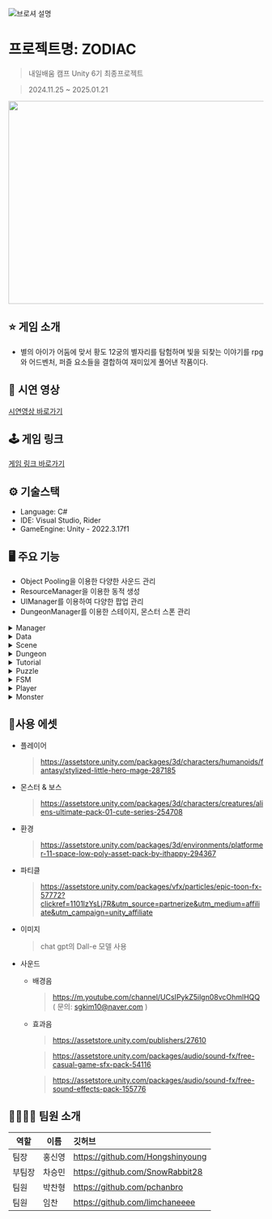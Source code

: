 
![브로셔 설명](https://github.com/user-attachments/assets/edcd6b2c-61e3-4d7a-a8ff-026e62000c8b)



# 프로젝트명: ZODIAC
> 내일배움 캠프 Unity 6기 최종프로젝트

> 2024.11.25 ~ 2025.01.21

 
<img src="https://github.com/user-attachments/assets/d7dafaf6-5d89-4fca-813a-74ddf7a9a5eb" width="720" height="400"/>


## ⭐ 게임 소개


- 별의 아이가 어둠에 맞서 황도 12궁의 별자리를 탐험하며 빛을 되찾는 이야기를 rpg와 어드벤처, 퍼즐 요소들을 결합하여 재미있게 풀어낸 작품이다.





## 📼 시연 영상
[시연영상 바로가기](https://www.youtube.com/watch?v=vQS3qgq4FOA)





## 🕹️ 게임 링크
[게임 링크 바로가기](https://zodiaccompany.itch.io/zodiac)





## ⚙️ 기술스택
- Language: C#
- IDE: Visual Studio, Rider
- GameEngine: Unity - 2022.3.17f1





## 🖥️ 주요 기능
- Object Pooling을 이용한 다양한 사운드 관리
- ResourceManager을 이용한 동적 생성
- UIManager를 이용하여 다양한 팝업 관리
- DungeonManager를 이용한 스테이지, 몬스터 스폰 관리

<details>
    <summary> Manager </summary>

# 📌 Manager

## ⭐Manager는 Singleton을 상속받아 구현


## ⚙️ GameManager.cs
> 전체적인 게임을 담당하는 매니저

1. SaveManager을 통해 저장된 정보들을 보여주는 매니저

![image](https://github.com/user-attachments/assets/85f41d37-2d36-4477-9d82-c21a6d5c6299)

2. 던전 및 씬이동

![image](https://github.com/user-attachments/assets/3ff42ef6-a955-46b5-9170-5296c3f61840)


## ⚙️ ItemManager.cs
> Item의 이동을 주로 사용, inventory와 equipment를 하나로 묶어주는 매니저

<img src="https://github.com/user-attachments/assets/b1c8207e-1be4-4ac4-99db-55a2ef5c8809" width="250" height="270"/> <img src="https://github.com/user-attachments/assets/0d975848-9cb4-4430-8b59-1f0323d5e377" width="250" height="270"/>

## ⚙️ ResourceManager.cs
> Resource파일에 있는 모든 파일들을 가져와주는 매니저

파일을 불러오기위해 파일의이름을 enum타입으로 설정

<img src="https://github.com/user-attachments/assets/3b24bcd3-49d1-402e-bfae-80116539ef19" width="250" height="270"/> <img src="https://github.com/user-attachments/assets/98a4933f-c038-4579-b370-f9b634adffca" width="250" height="270"/>


동기로 데이터를 가져오는 방식과 비동기로 데이터를 가져오는 방식 두가지로 나누어

필요한 상황에 따라 데이터를 가져올 수 있도록 설계 ( 위 비동기, 밑 동기 )

![image](https://github.com/user-attachments/assets/890c7b3f-4d87-4e3d-b7d6-53bb63aa1d11) ![image](https://github.com/user-attachments/assets/06dd063b-5420-49b5-9e66-0b33133f863c)



## ⚙️ SaveManager.cs
> 데이터를 저장하고 불러올 수 있는 매니저, NewtonSoft를 사용

![image](https://github.com/user-attachments/assets/b91b9e04-7198-4aff-84bd-8516e7c12ffa)
![image](https://github.com/user-attachments/assets/2294d6ef-4517-42fa-8e36-603b83e010e2)

< 저장 >

![image](https://github.com/user-attachments/assets/dd0f2aaf-509f-4261-9a1f-162cb9497455)

< 불러오기 >

![image](https://github.com/user-attachments/assets/b39d6667-172e-4001-b29a-3e067baa6dfe)


## ⚙️ SoundManager.cs
> 오브젝트 풀을 활용하여, Sound를 관리해주는 매니저

![image](https://github.com/user-attachments/assets/b0c61c43-f28c-4653-8e67-28716e9c30ce)

paly()함수로 음악을 재생하고 음악이 끝나면 자동으로 반한되도록 설계

![image](https://github.com/user-attachments/assets/4a6ab0cf-239a-40db-87e0-fda1ec7ff9e5)

![image](https://github.com/user-attachments/assets/d9e97e92-8ef4-48fa-9053-cde1c4f331d4)

## ⚙️ UIManager.cs
> UI들을 동적생성해주어 관리 할 수 있게 해주는 매니저


T Load<T>
캠버스를 동적으로 생성해주고, 캠버스 설정도 내부에서 진행

![image](https://github.com/user-attachments/assets/2a256464-f91e-416a-a1c3-d9576e7dca2c)


T Show<T>
리소스매니저에서 가져온 오브젝트를 가져와서 보여주게 된다.

![image](https://github.com/user-attachments/assets/425f6634-ece8-4322-b4c1-769ec52d0cb2)

싱글톤으로 만들어서 사용은 이렇게 하게 된다.

![image](https://github.com/user-attachments/assets/76d5e0b9-8801-467a-9962-f558caaecb23)
![image](https://github.com/user-attachments/assets/13c33216-2c8f-421a-b6ad-155c2aa5f6c9)
</details>

<details>
    <summary> Data </summary>

# 📌 Data

## ⭐Json을 활용하여 데이터를 가공하여 유니티에서 사용할 수 있게 한다.

## 📜구글 스프레드 시트에 데이터 작성
![image](https://github.com/user-attachments/assets/1072bee1-88cd-4ad7-80b0-c0c7cdac81df)

## GSpreadSheets To Json 해서 Json파일 생성

![image](https://github.com/user-attachments/assets/3740814f-919a-4ed7-ad67-aa95a0c51c97)
![image](https://github.com/user-attachments/assets/90f5187c-1b04-4a72-9b62-82e47c29a205)

## C#으로 변환 ( 앞에 메타 라는 단어를 붙여 초기세팅 진행 )

![image](https://github.com/user-attachments/assets/65b21d71-6583-46b7-8a76-a714cec4ca19)

## 유니티에서 사용할 수 있게 초기화 및 딕셔너리로 바꿔주기

1. < DataBase > 를 상속받아 초기화

![image](https://github.com/user-attachments/assets/1414c526-a2cf-46a3-82ca-4242aa63817c)

![image](https://github.com/user-attachments/assets/8dbdb1df-63b2-45ea-b0cd-1847235e1be3)


2. 리스트들을 딕셔너리로 사용 할 수 있게 가공

![image](https://github.com/user-attachments/assets/e236b528-b408-42f2-bd0a-5d5033a282b3)

## ⚙️ DataBase.cs

> C#으로 바꿔준 스크립트들에게 상속시켜, 초기화 해주게 하는 코드

1. 초기화 부분

![image](https://github.com/user-attachments/assets/004074a7-e8f7-4324-9578-c121887f3656)

2. 리스트화해서 딕셔너리로 바꿔주는 부분

![image](https://github.com/user-attachments/assets/9a1528bd-dbbc-4bf9-9741-731fd7df3ae6)

## ⚙️ DataManager.cs

> JSON으로 불러온 데이터를 가공시켜서 Load 해주는 매니저

![image](https://github.com/user-attachments/assets/b9884e04-1e03-451f-bd95-2c879c04ba4b)

총 4개의 Data를 JSON으로 받아온다. ( ItemDataList, MonsterDataList, PlayerDataList, DungeonDataList )



### T LoadData<T, M>(string resourceKey, System.Func<M, T> customAction = null) where T : new()

제너릭 메서드를 사용하여  JSON 데이터를 로드 및 반환해주는 작업을 거친다. Func를 사용하여 람다식을 실행시켰다.

![image](https://github.com/user-attachments/assets/0975abc7-fbdf-40d7-bf1a-bf4aaf9335aa)


Awake에서 LoadAllData호출해서 실행된다.

![image](https://github.com/user-attachments/assets/2663445a-7fb3-4583-a778-dbeb22df3064)
![image](https://github.com/user-attachments/assets/5732da1e-b802-48a4-9117-1f358b800527)
</details>

<details>
    <summary> Scene </summary>

# 📌 Scene

## ⭐씬 이동을 위한 SceneLoadManager와 씬마다 SceneBase를 상속

## ⚙️ SceneLoadManager.cs
> 씬간의 이동을 담당하는 매니저

씬이 로딩되는 과정에서 다른 작업을 할 수 있게 Async를 사용

![image](https://github.com/user-attachments/assets/786fee72-1eb3-44f3-b596-39649a67be19)

## ⚙️ SceneBase.cs
> 모든 씬에게 상속되며, 공통적으로 필요한 매니저를 모두 넣어 현재 씬이 로드되기 전에 먼저 로드

addtive를 사용하여 씬위에 올려두었다가 지우면서 매니저들을 싱글톤에의해 재생성되는걸 방지

![image](https://github.com/user-attachments/assets/8d04e45c-bd4a-43bc-8574-b00ecca3f6f1)

![image](https://github.com/user-attachments/assets/769bf8d4-e3f8-41da-a2c3-6a2bb43cdb44)
</details>

<details>
    <summary> Dungeon </summary>

<!-- summary 아래 한칸 공백 두고 내용 삽입 -->

1. DungeonManager
   
![스크린샷 2025-01-20 오후 2 44 51](https://github.com/user-attachments/assets/5af45c05-c089-45cf-914f-2426a66751a0)

InitializeDungeon(string stageId, int starIndex, int stageIndex)
던전에 입장할 때 실행되는 메서드입니다.
PuzzleManager 객체를 생성하여 퍼즐들을 등록 및 관리합니다.
매개변수로 받은 stageId를 활용해 던전 데이터를 로드합니다.

![스크린샷 2025-01-20 오후 3 17 13](https://github.com/user-attachments/assets/477554fb-b3f7-4787-88e9-0a3f50b55753)

SpawnStageObjects(string stageId, MetaDungeonData stageData)
던전에 필요한 맵과 몬스터를 생성합니다.
stageId를 통해 로드한 데이터를 기반으로 맵 프리팹을 생성합니다.
spawnMonster 메서드를 사용해 몬스터를 생성 및 배치 해줍니다.

![스크린샷 2025-01-20 오후 3 19 09](https://github.com/user-attachments/assets/7023ec77-ebcc-44c7-a0b9-ee90af9bedc7)

SpawnMonster(string SpawnMonster, string MonsterCount, MapData mapData)
구글 시트에서 ‘/‘로 구분된 몬스터정보(종류, 개수)를 split하여 배열에 넣어줍니다.
각 몬스터의 종류와 개수를 기준으로 지정된 위치에 몬스터를 생성합니다.

![스크린샷 2025-01-20 오후 3 20 43](https://github.com/user-attachments/assets/aab90033-823f-4702-a762-752d54fe8f7c)

StageClear()
스테이지를 클리어했을 때 호출됩니다.
클리어 UI를 표시합니다.
다음 스테이지를 잠금 해제합니다.

2. MapData

![스크린샷 2025-01-20 오후 2 44 05](https://github.com/user-attachments/assets/bf596f39-0b94-4d9f-b528-22d3fc908c4d)

몬스터의 생성 위치를 제공합니다.

GetMonsterSpawnPoint(int index)
같은 종류의 몬스터로 묶어 스폰 위치를 반환하며, 랜덤 오프셋을 적용합니다.
</details>


<details>
    <summary> Tutorial </summary>

<!-- summary 아래 한칸 공백 두고 내용 삽입 -->

1. TutorialBase
   
![스크린샷 2025-01-20 오후 3 22 14](https://github.com/user-attachments/assets/d697bea5-8388-4d9f-bc5c-4776c5d47875)

abstract void Enter()
튜토리얼이 시작될 때 호출합니다.

abstract void Execute(TutorialController controller)
매 프레임마다 튜토리얼 상태를 업데이트합니다.

abstract  void Exit()
튜토리얼이 종료될 때 호출됩니다.

2. TutorialController
   
![스크린샷 2025-01-20 오후 3 22 48](https://github.com/user-attachments/assets/29a004e8-11f3-472c-a3d2-54d36d4522b1)

void Start()
첫 번째 튜토리얼을 초기화 합니다.

void Update()
현재 튜토리얼의 실행 로직을 업데이트합니다.

void SetNextTutorial()
다음 튜토리얼로 전환하거나, 모든 튜토리얼을 완료 처리합니다.

void CompletedAllTutorials()
모든 튜토리얼이 완료된 후 실행될 로직을 처리합니다.

3. UIPopupTutorial
   
![스크린샷 2025-01-20 오후 3 25 29](https://github.com/user-attachments/assets/e2a923c3-ca5e-45ea-98a2-dc6f3987361d)

SetTutorialData(string text)
UI팝업을 활성화하고, 튜토리얼 메세지를 설정하고 출력 애니메이션을 시작합니다.

ShowTutorialText(string text, float delay)
입력받은 텍스트를 한 글자씩 설정한 delay 간격으로 출력합니다.
</details>


<details>
    <summary> Puzzle </summary>

<!-- summary 아래 한칸 공백 두고 내용 삽입 -->

1. PuzzleManager
   
![스크린샷 2025-01-20 오후 3 28 43](https://github.com/user-attachments/assets/932045a0-3517-4d68-93a7-4de60889b2eb)

RegisterPuzzle(Puzzle puzzle)
퍼즐을 리스트에 등록합니다.

UnregisterPuzzle(Puzzle puzzle)
퍼즐을 리스트에서 해제하고 클리어 카운트를 증가합니다.

AreAllPuzzlesCompleted()
등록된 모든 퍼즐이 완료되었는지 확인합니다.

DestroyPuzzles(IEnumerable<Puzzle> puzzles)
퍼즐 오브젝트를 파괴하고 등록을 해제합니다.

2. Puzzle(추상클래스)
모든 퍼즐은 이 클래스를 상속받아 구현되며, 공통적으로 필요한 퍼즐 완료 여부, 퍼즐의 초기 위치, 퍼즐의 색상, 퍼즐이 충돌가능한 레이어 마스크 등의 속성을 제공합니다.

![스크린샷 2025-01-20 오후 3 27 23](https://github.com/user-attachments/assets/717019c1-fc7a-4e16-8468-112d9f579901)

Start()
퍼즐을 PuzzleManager 리스트에 등록합니다.

OnDestroy()
퍼즐 파괴 시 PuzzleManager에서 등록을 해제합니다.

PlayDestroyEffect(Vector3 position)
퍼즐 파괴 효과를 실행하고, 이펙트 파티클을 제거합니다.

IsCollisionWithLayer(GameObject obj, LayerMask layerMask)
특정 레이어와 충돌을 확인합니다.

IsSameColor(Puzzle otherPuzzle)
다른 퍼즐과 색상이 동일한지 비교합니다.

</details>



<details>
    <summary> FSM </summary>

  - FSM: Finite State Machine을 기반으로 설계된 몬스터와 플레이어
  > 몬스터와 플레이어는 FSM패턴을 기반으로 설계되었다.
  - Player의 State패턴<br>
    ![image](https://github.com/user-attachments/assets/16e39d59-4c2e-4971-95bc-c30ea6834bff)<br>
  - Monster의 State패턴<br>
    ![image](https://github.com/user-attachments/assets/f455eb03-e1d3-4a3c-a3da-0b9706ddc809)<br>
  - 코드 예시<br>
    - StateMachine<br>
    state패턴을 다루기 위한 기본적인 StateMachine<br>
    ![image](https://github.com/user-attachments/assets/2f918887-a4a2-4515-b652-f66b71ffc6ae)<br>
    - StateMachine을 상속받은 PlayerStateMachine과 MonsterStateMachine<br>
    ![image](https://github.com/user-attachments/assets/69d061dc-0872-4223-90ec-b622057b8d64)<br>
    ![image](https://github.com/user-attachments/assets/47d6867a-d6c3-4d3d-88fb-c8d8323b279f)<br>
    - State<br>
    ![image](https://github.com/user-attachments/assets/76fb7737-a3bf-4123-ac46-d2032ea042ae)<br>    
    각 State들은 인터페이스 IState를 상속받아 필수적인 요소들을 구현하면 된다.<br>    
    예시로 Player와 Monster의 State를 하나씩 보면<br>
    플레이어의 모든 상태의 근원이 되는 BaseState, 플레이어의 키 입력을 받아 움직임을 조절하는 컨트롤러 메서드와 애니메이션을 다루는 메서드가 존재한다.<br>
    ![image](https://github.com/user-attachments/assets/bd8e3b5f-044d-47ea-aed7-206b239a0de9)<br>
    몬스터의 모든 상태의 근원인 BaseState, 애니메이션과 움직임, 캐릭터와의 거리 체크 등의 메서드가 존재한다.<br>
    ![image](https://github.com/user-attachments/assets/804e37f3-ea43-44b2-9c87-108d4a18b82a)<br>  

</details>

<details>
    <summary> Player </summary>
 
## 플레이어
  > 기본적으로 게임을 진행하는데 주인공인 플레이어가 존재한다.
  - 플레이어 스크립트<br>
  기본적으로 크게 기능이 있는게 아니라 대부분 캐싱해서 가져온다.<br>
  ![image](https://github.com/user-attachments/assets/1771146b-728e-4825-9f92-5fad007a3119)<br>

  - 인풋액션<br>
  인풋액션을 활용해 키셋팅을 먼저 해놓고 기능을 구독해서 사용한다.
  ![image](https://github.com/user-attachments/assets/782cf929-6434-46b0-8c53-6b50eb591b0c)<br>

  - 기본공격 스크립트<br>
   마우스 왼쪽클릭으로 공격을 할수있다. Arrow는 총알의 물리적 기능을 담당하고 BasicAttack은 총알의 생성을 담당한다.
  ![image](https://github.com/user-attachments/assets/8a58cfa8-371a-432e-9aa8-6bcb8a1633cc)
  ![image](https://github.com/user-attachments/assets/156e94bc-d417-40f0-a496-b07682582e43)<br>

  - 스킬공격 스크립트<br>
    스킬 매니저는 각 스킬의 사용버튼과 사거리 부분을 담당하고, 
  
</details>

<details>
    <summary> Monster </summary>
 
## 몬스터
  > 플레이어를 공격하는 다양한 몬스터가 존재한다.
  - 몬스터 스크립트<br>
    ![image](https://github.com/user-attachments/assets/9c7d2ff2-898d-4446-b1b9-03370f7043b4)<br>
    ![image](https://github.com/user-attachments/assets/cb8f85ab-900f-4235-beaa-5f9d65681d54)<br>
    ![image](https://github.com/user-attachments/assets/3f2b324f-49ab-4f31-bffb-d28ae0375b0d)<br>
    ![image](https://github.com/user-attachments/assets/12b0d0b7-5fae-45e1-a564-9688726c0961)<br>



  - 보스 몬스터, 고유의 스킬을 가지고 있다.
    - BigBlink<br>
      ![image](https://github.com/user-attachments/assets/08291f87-73fe-4ab9-a385-6f7ccb822680)<br>
      ![몬스터 임시 제작](https://github.com/user-attachments/assets/bbe9ce33-794f-476b-8081-0cf3b7512f7e)

  - 일반 몬스터
    - Wreck<br>
      ![image](https://github.com/user-attachments/assets/33404ff3-327d-4859-b01d-be19cf957b7a) <br>
      ![](https://velog.velcdn.com/images/chant/post/cc5da6d5-3495-4ea9-a2ab-db093dfe021f/image.gif)<br>
  - 일반 몬스터
    - Cyclops<br>
    ![image](https://github.com/user-attachments/assets/53c33c2c-adca-44c2-8aaf-995aca11352d)
    - OneEye<br>
    ![image](https://github.com/user-attachments/assets/729e8922-ea16-4a18-82fc-a7b7917f0f21)
    - Spike<br>
    ![image](https://github.com/user-attachments/assets/37c6cc71-e705-4465-9e30-b870d4e3ddaf)
    - Wheel<br>
    ![image](https://github.com/user-attachments/assets/07a7b732-0f8e-47d9-ba5e-edfb5caeb32d)
  - 몬스터의 Inspector<br>
    몬스터는 기본적으로 하위 오브젝트에 몬스터 디자인 본체와 어택파츠를 가지고 있으며 보스 몬스터는 스킬도 가지고 있다.
    - 부모 오브젝트의 Inspector<br>
    ![image](https://github.com/user-attachments/assets/37b71b14-d0a5-45a4-9459-7cbce247097c)<br>
    - 본체의 Inspector<br>
    ![image](https://github.com/user-attachments/assets/de4b7283-3851-4439-9cb7-62586743ca07)<br>
    - 어택 파츠의 Inspector와 스크립트<br>
    ![image](https://github.com/user-attachments/assets/5ec9a8a2-5b06-4c30-8a35-4c907c001585)<br>
    ![image](https://github.com/user-attachments/assets/10588e91-4d3e-49df-9356-bdc00a05354c)<br>
    - 스킬의 Inspector와 스크립트<br>
    ![image](https://github.com/user-attachments/assets/a0ee6703-af6b-4439-ba3f-46077cb209c0)<br>
    ![image](https://github.com/user-attachments/assets/1b4a0c06-04df-4a24-bcc5-5fd186947fe5)<br>
    ![image](https://github.com/user-attachments/assets/09cd1c04-9932-43ab-890a-890e973d7fe8)<br>
    Skill 스크립트를 상속받아 고유의 스킬을 구현한다.<br>
    스킬 1<br>
    ![image](https://github.com/user-attachments/assets/890d4ac0-866a-455f-8a6e-1d7132fd9e3a)<br>
    스킬 2<br>
    ![image](https://github.com/user-attachments/assets/dbcd0b7f-85f3-48cd-b178-c3ae325252c2)<br>

</details>



## 📖사용 에셋
- 플레이어
  > https://assetstore.unity.com/packages/3d/characters/humanoids/fantasy/stylized-little-hero-mage-287185
- 몬스터 & 보스
  > https://assetstore.unity.com/packages/3d/characters/creatures/aliens-ultimate-pack-01-cute-series-254708
- 환경
  > https://assetstore.unity.com/packages/3d/environments/platformer-11-space-low-poly-asset-pack-by-ithappy-294367
- 파티클
  > https://assetstore.unity.com/packages/vfx/particles/epic-toon-fx-57772?clickref=1101lzYsLj7R&utm_source=partnerize&utm_medium=affiliate&utm_campaign=unity_affiliate
- 이미지
    > chat gpt의 Dall-e 모델 사용
- 사운드
  - 배경음
    > https://m.youtube.com/channel/UCsIPykZ5ilgn08vcOhmlHQQ ( 문의: sgkim10@naver.com )
  - 효과음
    > https://assetstore.unity.com/publishers/27610

    > https://assetstore.unity.com/packages/audio/sound-fx/free-casual-game-sfx-pack-54116

    > https://assetstore.unity.com/packages/audio/sound-fx/free-sound-effects-pack-155776
    




## 👨‍👩‍👧‍👧 팀원 소개
|역할|이름|깃허브|
|---|---|:---|
|팀장|홍신영|https://github.com/Hongshinyoung
|부팀장|차승민|https://github.com/SnowRabbit28
|팀원|박찬형|https://github.com/pchanbro
|팀원|임찬|https://github.com/limchaneeee
